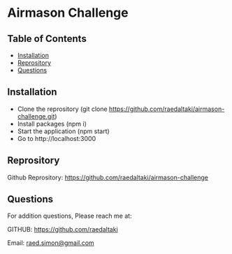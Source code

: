 # Airmason Challenge
  
  ## Table of Contents

  * [Installation](#installation)
  * [Reprository](#reprository)
  * [Questions](#questions)



  ## Installation

-   Clone the reprository (git clone https://github.com/raedaltaki/airmason-challenge.git)
-   Install packages  (npm i)
-   Start the application (npm start)
-   Go to http://localhost:3000


 ## Reprository
  Github Reprository: https://github.com/raedaltaki/airmason-challenge
  

  

  ## Questions

  For addition questions, Please reach me at:

  GITHUB: https://github.com/raedaltaki
  
  Email: raed.simon@gmail.com